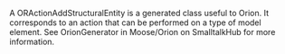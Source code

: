 A ORActionAddStructuralEntity is a generated class useful to Orion. It corresponds to an action that can be performed on a type of model element. See OrionGenerator in Moose/Orion on SmalltalkHub for more information.